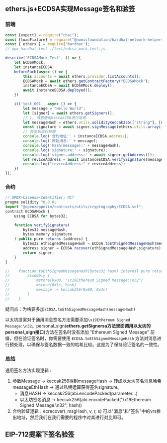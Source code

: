 ## ethers.js+ECDSA实现Message签名和验签

### 前端

```javascript
const {expect} = require("chai");
const {loadFixture} = require("@nomicfoundation/hardhat-network-helpers");
const { ethers } = require('hardhat');
// npx hardhat test ./test/edcsa_mock_test.js

describe('ECDSAMock Test', () => {
    let ECDSAMock;
    let instanceECDSA;
    beforeEach(async () => {
        this.accounts = await ethers.provider.listAccounts();
        ECDSAMock = await ethers.getContractFactory("ECDSAMock");
        instanceECDSA = await ECDSAMock.deploy();
        await instanceECDSA.deployed();
    })

    it('test_001', async () => {
        let message = "Hello World";
        let [signer] = await ethers.getSigners();
        // 1. 消息使用keccak256进行哈希
        let messageHash = ethers.utils.solidityKeccak256(["string"], [message]);
        const signature = await signer.signMessage(ethers.utils.arrayify(messageHash));
        // 将签名进行转换
        console.log('合约地址:' + instanceECDSA.address);
        console.log('原始消息:' + message);
        console.log('hash(message):' + messageHash);
        console.log('signature:' + signature);
        console.log('signer.address:' + await signer.getAddress());
        let reviceAddress = await instanceECDSA.verifySignature(messageHash, signature);
        console.log("reviceAddress:" + reviceAddress);
    })
});
```

### 合约

```javascript
// SPDX-License-Identifier: MIT
pragma solidity ^0.8.0;
import "@openzeppelin/contracts/utils/cryptography/ECDSA.sol";
contract ECDSAMock {
    using ECDSA for bytes32;

    function verifySignature(
        bytes32 messageHash,
        bytes memory signature
    ) public pure returns (address) {
        bytes32 ethSignedMessageHash = ECDSA.toEthSignedMessageHash(messageHash);
        address signer = ECDSA.recover(ethSignedMessageHash,signature);
        return signer;
    }
}

//    function toEthSignedMessageHash(bytes32 hash) internal pure returns (bytes32 message) {
//        assembly {
//            mstore(0x00, "\x19Ethereum Signed Message:\n32")
//            mstore(0x1c, hash)
//            message := keccak256(0x00, 0x3c)
//        }
//    }

```

疑问点：为啥要多加`ECDSA.toEthSignedMessageHash(messageHash)`

以太坊提案对于通用消息签名方法需要添加`\x19Ethereum Signed Message:\n32`。personal_sign(**ethers.getSignersa方法里面调用以太坊的personal_sign接口**)方法在签名时没有添加 "Ethereum Signed Message" 前缀，但在验证签名时，你需要使用 `ECDSA.toEthSignedMessageHash` 方法对消息进行预处理，以确保与签名数据一致的哈希比较。这是为了保持验证签名的一致性。

### 总结

通用签名方法实现逻辑 :

1. 参数Message -> keccak256得到messageHash -> 转成以太坊签名消息哈希messageEthHash -> 通过私钥运算获得签名signature。
   - 消息HASH -> keccak256(abi.encodePacked(parameter...)
   - 以太坊签名消息 -> keccak256(abi.encodePacked("\x19Ethereum Signed Message:\n32", hash))
2. 合约验证逻辑：ecrecover(_msgHash, v, r, s) 可以"消息"和"签名"中的vrs推出地址，然后我们在我们需要的程序中对其进行对比即可。

## EIP-712提案下签名验签



